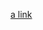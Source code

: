 [a link]([https://github.com/user/repo/blob/branch/other_file.md](https://github.com/selmanparlak/devopsbootcamp/blob/main/1.%20GCP%E2%80%99de%20Kubernetes%20cluster%20kurulumu%20%2B%20dok%C3%BCman%20haz%C4%B1rlanmas%C4%B1/README.md))
